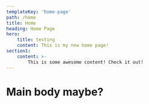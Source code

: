 ```yaml
---
templateKey: 'home-page'
path: /home
title: Home
heading: Home Page
hero:
    title: testing
    content: This is my new home page!
section1:
    content: >-
        This is some awesome content! Check it out!
---
```


# Main body maybe?